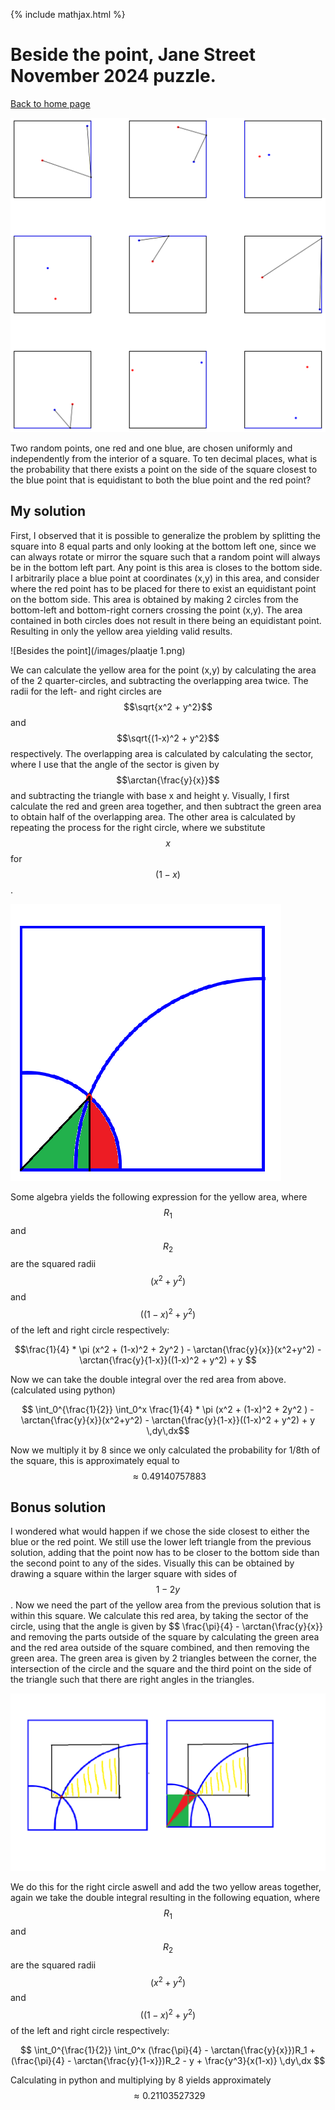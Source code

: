{% include mathjax.html %}
# Beside the point, Jane Street November 2024 puzzle.
[Back to home page](README.md)


![Besides the point](/images/november-2024.png)

Two random points, one red and one blue, are chosen uniformly and independently from the interior of a square. To ten decimal places, what is the probability that there exists a point on the side of the square closest to the blue point that is equidistant to both the blue point and the red point?

## My solution

First, I observed that it is possible to generalize the problem by splitting the square into 8 equal parts and only looking at the bottom left one, since we can always rotate or mirror the square such that a random point will always be in the bottom left part. Any point is this area is closes to the bottom side. I arbitrarily place a blue point at coordinates (x,y) in this area, and consider where the red point has to be placed for there to exist an equidistant point on the bottom side. This area is obtained by making 2 circles from the bottom-left and bottom-right corners crossing the point (x,y). The area contained in both circles does not result in there being an equidistant point. Resulting in only the yellow area yielding valid results. 

![Besides the point](/images/plaatje 1.png)

We can calculate the yellow area for the point (x,y) by calculating the area of the 2 quarter-circles, and subtracting the overlapping area twice. The radii for the left- and right circles are $$\sqrt{x^2 + y^2}$$ and $$\sqrt{(1-x)^2 + y^2}$$ respectively. The overlapping area is calculated by calculating the sector, where I use that the angle of the sector is given by $$\arctan{\frac{y}{x}}$$ and subtracting the triangle with base x and height y. Visually, I first calculate the red and green area together, and then subtract the green area to obtain half of the overlapping area. The other area is calculated by repeating the process for the right circle, where we substitute $$x$$ for $$(1-x)$$.


![Besides the point](/images/plaatje2.png)


Some algebra yields the following expression for the yellow area, where $$R_1$$ and $$R_2$$ are the squared radii $$(x^2 + y^2)$$ and $$((1-x)^2 + y^2)$$ of the left and right circle respectively:

$$\frac{1}{4} * \pi (x^2 + (1-x)^2 + 2y^2 ) - \arctan{\frac{y}{x}}(x^2+y^2) - \arctan{\frac{y}{1-x}}((1-x)^2 + y^2) + y $$

Now we can take the double integral over the red area from above. (calculated using python)

$$ \int_0^{\frac{1}{2}} \int_0^x \frac{1}{4} * \pi (x^2 + (1-x)^2 + 2y^2 ) - \arctan{\frac{y}{x}}(x^2+y^2) - \arctan{\frac{y}{1-x}}((1-x)^2 + y^2) + y \,dy\,dx$$

Now we multiply it by 8 since we only calculated the probability for 1/8th of the square, this is approximately equal to $$\approx 0.49140757883$$ 

## Bonus solution
I wondered what would happen if we chose the side closest to either the blue or the red point. We still use the lower left triangle from the previous solution, adding that the point now has to be closer to the bottom side than the second point to any of the sides. Visually this can be obtained by drawing a square within the larger square with sides of $$1-2y$$. Now we need the part of the yellow area from the previous solution that is within this square. We calculate this red area, by taking the sector of the circle, using that the angle is given by $$ \frac{\pi}{4} - \arctan{\frac{y}{x}}  and removing the parts outside of the square by calculating the green area and the red area outside of the square combined, and then removing the green area. The green area is given by 2 triangles between the corner, the intersection of the circle and the square and the third point on the side of the triangle such that there are right angles in the triangles.

![Besides the point](/images/plaatje3.png)

We do this for the right circle aswell and add the two yellow areas together, again we take the double integral resulting in the following equation, where $$R_1$$ and $$R_2$$ are the squared radii $$(x^2 + y^2)$$ and $$((1-x)^2 + y^2)$$ of the left and right circle respectively:

$$ \int_0^{\frac{1}{2}} \int_0^x (\frac{\pi}{4} - \arctan{\frac{y}{x}})R_1 + (\frac{\pi}{4} - \arctan{\frac{y}{1-x}})R_2 - y + \frac{y^3}{x(1-x)} \,dy\,dx $$

Calculating in python and multiplying by 8 yields approximately $$\approx 0.21103527329$$
